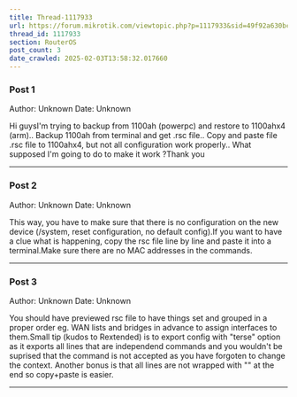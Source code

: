 ```yaml
---
title: Thread-1117933
url: https://forum.mikrotik.com/viewtopic.php?p=1117933&sid=49f92a630bc7970d8ca50523be880e8f#p1117933
thread_id: 1117933
section: RouterOS
post_count: 3
date_crawled: 2025-02-03T13:58:32.017660
---
```


### Post 1
Author: Unknown
Date: Unknown

Hi guysI'm trying to backup from 1100ah (powerpc) and restore to 1100ahx4 (arm).. Backup 1100ah from terminal and get .rsc file.. Copy and paste file .rsc file to 1100ahx4, but not all configuration work properly.. What supposed I'm going to do to make it work ?Thank you

---
### Post 2
Author: Unknown
Date: Unknown

This way, you have to make sure that there is no configuration on the new device (/system, reset configuration, no default config).If you want to have a clue what is happening, copy the rsc file line by line and paste it into a terminal.Make sure there are no MAC addresses in the commands.

---
### Post 3
Author: Unknown
Date: Unknown

You should have previewed rsc file to have things set and grouped in a proper order eg. WAN lists and bridges in advance to assign interfaces to them.Small tip (kudos to Rextended) is to export config with "terse" option as it exports all lines that are independend commands and you wouldn't be suprised that the command is not accepted as you have forgoten to change the context. Another bonus is that all lines are not wrapped with "\" at the end so copy+paste is easier.

---
